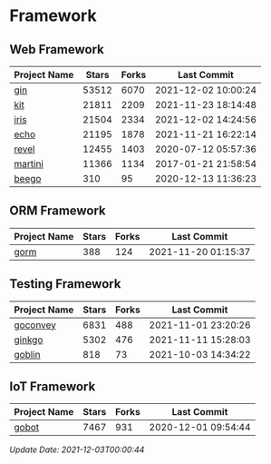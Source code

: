# Framework

## Web Framework
| Project Name | Stars | Forks | Last Commit |
| ------------ | ----- | ----- | ----------- |
| [gin](https://github.com/gin-gonic/gin) | 53512 | 6070 | 2021-12-02 10:00:24 |
| [kit](https://github.com/go-kit/kit) | 21811 | 2209 | 2021-11-23 18:14:48 |
| [iris](https://github.com/kataras/iris) | 21504 | 2334 | 2021-12-02 14:24:56 |
| [echo](https://github.com/labstack/echo) | 21195 | 1878 | 2021-11-21 16:22:14 |
| [revel](https://github.com/revel/revel) | 12455 | 1403 | 2020-07-12 05:57:36 |
| [martini](https://github.com/go-martini/martini) | 11366 | 1134 | 2017-01-21 21:58:54 |
| [beego](https://github.com/astaxie/beego) | 310 | 95 | 2020-12-13 11:36:23 |

## ORM Framework
| Project Name | Stars | Forks | Last Commit |
| ------------ | ----- | ----- | ----------- |
| [gorm](https://github.com/jinzhu/gorm) | 388 | 124 | 2021-11-20 01:15:37 |

## Testing Framework
| Project Name | Stars | Forks | Last Commit |
| ------------ | ----- | ----- | ----------- |
| [goconvey](https://github.com/smartystreets/goconvey) | 6831 | 488 | 2021-11-01 23:20:26 |
| [ginkgo](https://github.com/onsi/ginkgo) | 5302 | 476 | 2021-11-11 15:28:03 |
| [goblin](https://github.com/franela/goblin) | 818 | 73 | 2021-10-03 14:34:22 |

## IoT Framework
| Project Name | Stars | Forks | Last Commit |
| ------------ | ----- | ----- | ----------- |
| [gobot](https://github.com/hybridgroup/gobot) | 7467 | 931 | 2020-12-01 09:54:44 |

*Update Date: 2021-12-03T00:00:44*